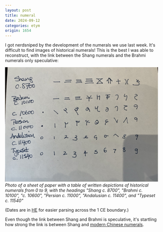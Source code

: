 ```yaml
---
layout: post
title: numeral
date: 2024-09-12
categories: etym
origin: 1654
---
```

I got nerdsniped by the development of the numerals we use last week. It's difficult to find images of historical numerals! This is the best I was able to reconstruct, with the link between the Shang numerals and the Brahmi numerals only speculative:

![Photo of a sheet of paper with a table of written depictions of historical numerals from 0 to 9, with the headings "Shang c. 8700", "Brahmi c. 10100", "c. 10600", "Persian c. 11000", "Andalusian c. 11400", and "Typeset c. 11540"](/assets/numerals.jpeg)
*Photo of a sheet of paper with a table of written depictions of historical numerals from 0 to 9, with the headings "Shang c. 8700", "Brahmi c. 10100", "c. 10600", "Persian c. 11000", "Andalusian c. 11400", and "Typeset c. 11540"*

(Dates are in [HE](https://en.wikipedia.org/wiki/Holocene_calendar) for easier parsing across the 1 CE boundary.)

Even though the link between Shang and Brahmi is speculative, it's startling how strong the link is between Shang and [modern Chinese numerals](https://www.omniglot.com/chinese/numerals.htm#:~:text=Modern%20Chinese%20numerals).
